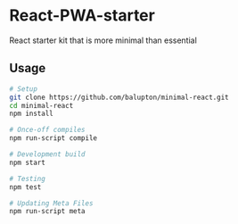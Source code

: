 <!-- TITLE/ -->

<h1>React-PWA-starter</h1>

<!-- /TITLE -->



<!-- DESCRIPTION/ -->

React starter kit that is more minimal than essential

<!-- /DESCRIPTION -->


## Usage

``` bash
# Setup
git clone https://github.com/balupton/minimal-react.git
cd minimal-react
npm install

# Once-off compiles
npm run-script compile

# Development build
npm start

# Testing
npm test

# Updating Meta Files
npm run-script meta
```

